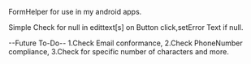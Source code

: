 FormHelper for use in my android apps.

Simple Check for null in edittext[s] on Button click,setError Text if null.

--Future To-Do--
1.Check Email conformance,
2.Check PhoneNumber compliance,
3.Check for specific number of characters and more.